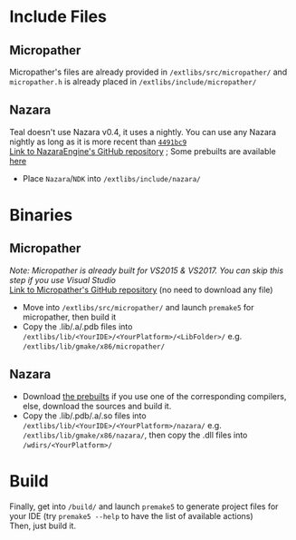 # Include Files
## Micropather
Micropather's files are already provided in `/extlibs/src/micropather/` and `micropather.h` is already placed in `/extlibs/include/micropather/`

## Nazara
Teal doesn't use Nazara v0.4, it uses a nightly. You can use any Nazara nightly as long as it is more recent than [`4491bc9`](https://github.com/DigitalPulseSoftware/NazaraEngine/commit/4491bc9c24ba8a33f59fa479c58e02468e811338)  
[Link to NazaraEngine's GitHub repository](https://github.com/DigitalPulseSoftware/NazaraEngine) ; Some prebuilts are available [here](https://github.com/S6066/NazaraEngine/releases/tag/v0.4.y)  
- Place `Nazara`/`NDK` into `/extlibs/include/nazara/`

# Binaries
## Micropather
*Note: Micropather is already built for VS2015 & VS2017. You can skip this step if you use Visual Studio*  
[Link to Micropather's GitHub repository](https://github.com/leethomason/MicroPather) (no need to download any file)  

- Move into `/extlibs/src/micropather/` and launch `premake5` for micropather, then build it  
- Copy the .lib/.a/.pdb files into `/extlibs/lib/<YourIDE>/<YourPlatform>/<LibFolder>/` e.g. `/extlibs/lib/gmake/x86/micropather/`

## Nazara
- Download [the prebuilts](https://github.com/S6066/NazaraEngine/releases/tag/v0.4.y) if you use one of the corresponding compilers, else, download the sources and build it.  
- Copy the .lib/.pdb/.a/.so files into `/extlibs/lib/<YourIDE>/<YourPlatform>/nazara/` e.g. `/extlibs/lib/gmake/x86/nazara/`, then copy the .dll files into `/wdirs/<YourPlatform>/`

# Build
Finally, get into `/build/` and launch `premake5` to generate project files for your IDE (try `premake5 --help` to have the list of available actions)  
Then, just build it.